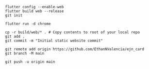     flutter config --enable-web
    flutter build web --release
    git init

    flutter run -d chrome

    cp -r build/web/* . # Copy contents to root of your local repo
    git add .
    git commit -m "Initial static website commit"

    git remote add origin https://github.com/EthanNValencia/ejn_card
    git branch -M main

    git push -u origin main